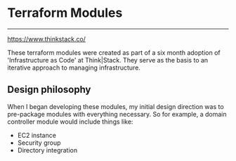 # Terraform Modules
------------
https://www.thinkstack.co/

These terraform modules were created as part of a six month adoption of 'Infrastructure as Code' at Think|Stack. They serve as the basis to an iterative approach to managing infrastructure.

Design philosophy
------------------
When I began developing these modules, my initial design direction was to pre-package modules with everything necessary. So for example, a domain controller module would include things like:
- EC2 instance
- Security group
- Directory integration
